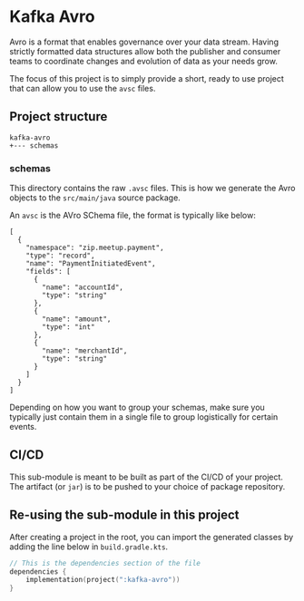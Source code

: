 # Kafka Avro

Avro is a format that enables governance over your data stream. Having strictly formatted data structures allow both the publisher and consumer teams
to coordinate changes and evolution of data as your needs grow.

The focus of this project is to simply provide a short, ready to use project that can allow you to use the `avsc` files.

## Project structure

```text
kafka-avro
+--- schemas
```

### schemas

This directory contains the raw `.avsc` files. This is how we generate the Avro objects to the `src/main/java` source package.

An `avsc` is the AVro SChema file, the format is typically like below:

```avro schema
[
  {
    "namespace": "zip.meetup.payment",
    "type": "record",
    "name": "PaymentInitiatedEvent",
    "fields": [
      {
        "name": "accountId",
        "type": "string"
      },
      {
        "name": "amount",
        "type": "int"
      },
      {
        "name": "merchantId",
        "type": "string"
      }
    ]
  }
]
```

Depending on how you want to group your schemas, make sure you typically just contain them in a single file to group logistically for certain events.

## CI/CD

This sub-module is meant to be built as part of the CI/CD of your project. The artifact (or `jar`) is to be pushed to your choice of package 
repository.

## Re-using the sub-module in this project

After creating a project in the root, you can import the generated classes by adding the line below in `build.gradle.kts`.

```kotlin
// This is the dependencies section of the file
dependencies {
    implementation(project(":kafka-avro"))
}
```